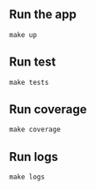 ## Run the app

```
make up
```

## Run test

```
make tests
```

## Run coverage

```
make coverage
```

## Run logs

```
make logs
```

